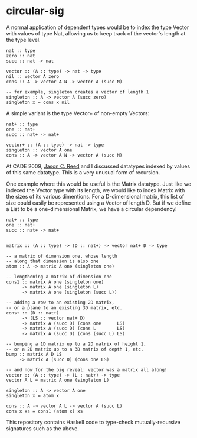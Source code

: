 circular-sig
============

A normal application of dependent types would be to index the type Vector with values of type Nat, allowing us to keep track of the vector's length at the type level.

    nat :: type
    zero :: nat
    succ :: nat -> nat
    
    vector :: (A :: type) -> nat -> type
    nil :: vector A zero
    cons :: A -> vector A N -> vector A (succ N)
    
    -- for example, singleton creates a vector of length 1
    singleton :: A -> vector A (succ zero)
    singleton x = cons x nil


A simple variant is the type Vector+ of non-empty Vectors:

    nat+ :: type
    one :: nat+
    succ :: nat+ -> nat+
    
    vector+ :: (A :: type) -> nat -> type
    singleton :: vector A one
    cons :: A -> vector A N -> vector A (succ N)


At CADE 2009, [Jason C. Reed](http://jcreed.livejournal.com/) and I discussed datatypes indexed by values of this same datatype. This is a very unusual form of recursion.

One example where this would be useful is the Matrix datatype. Just like we indexed the Vector type with its length, we would like to index Matrix with the sizes of its various dimentions. For a D-dimensional matrix, this list of size could easily be represented using a Vector of length D. But if we define a List to be a one-dimensional Matrix, we have a circular dependency!

    nat+ :: type
    one :: nat+
    succ :: nat+ -> nat+
    
    
    matrix :: (A :: type) -> (D :: nat+) -> vector nat+ D -> type
    
    -- a matrix of dimension one, whose length
    -- along that dimension is also one
    atom :: A -> matrix A one (singleton one)
    
    -- lengthening a matrix of dimension one
    cons1 :: matrix A one (singleton one)
          -> matrix A one (singleton L)
          -> matrix A one (singleton (succ L))
    
    -- adding a row to an existing 2D matrix,
    -- or a plane to an existing 3D matrix, etc.
    cons+ :: (D :: nat+)
          -> (LS :: vector nat+ D)
          -> matrix A (succ D) (cons one      LS)
          -> matrix A (succ D) (cons L        LS)
          -> matrix A (succ D) (cons (succ L) LS)
    
    -- bumping a 1D matrix up to a 2D matrix of height 1,
    -- or a 2D matrix up to a 3D matrix of depth 1, etc.
    bump :: matrix A D LS
         -> matrix A (succ D) (cons one LS)
    
    -- and now for the big reveal: vector was a matrix all along!
    vector :: (A :: type) -> (L : nat+) -> type
    vector A L = matrix A one (singleton L)
    
    singleton :: A -> vector A one
    singleton x = atom x
    
    cons :: A -> vector A L -> vector A (succ L)
    cons x xs = cons1 (atom x) xs


This repository contains Haskell code to type-check mutually-recursive signatures such as the above.
